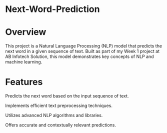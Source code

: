 # Next-Word-Prediction
# Overview
This project is a Natural Language Processing (NLP) model that predicts the next word in a given sequence of text. Built as part of my Week 1 project at AB Infotech Solution, this model demonstrates key concepts of NLP and machine learning.
# Features
Predicts the next word based on the input sequence of text.

Implements efficient text preprocessing techniques.

Utilizes advanced NLP algorithms and libraries.

Offers accurate and contextually relevant predictions.

